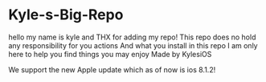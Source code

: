 Kyle-s-Big-Repo
===============

hello my name is kyle and THX for adding my repo! This repo does no hold any responsibility for you actions
And what you install in this repo I am only here to help you find things you may enjoy 
Made by KylesiOS 

We support the new Apple update which as of now is ios 8.1.2! 

